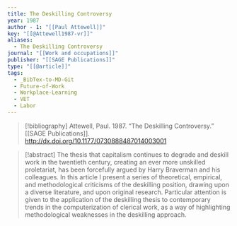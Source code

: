 ```yaml
---
title: The Deskilling Controversy
year: 1987
author - 1: "[[Paul Attewell]]"
key: "[[@Attewell1987-vr]]"
aliases:
  - The Deskilling Controversy
journal: "[[Work and occupations]]"
publisher: "[[SAGE Publications]]"
type: "[[@article]]"
tags:
  - _BibTex-to-MD-Git
  - Future-of-Work
  - Workplace-Learning
  - VET
  - Labor
---
```


> [!bibliography]
> Attewell, Paul. 1987. “The Deskilling Controversy.” [[SAGE Publications]]. http://dx.doi.org/10.1177/0730888487014003001

> [!abstract]
> The thesis that capitalism continues to degrade and deskill work in the twentieth century, creating an ever more unskilled proletariat, has been forcefully argued by Harry Braverman and his colleagues. In this article I present a series of theoretical, empirical, and methodological criticisms of the deskilling position, drawing upon a diverse literature, and upon original research. Particular attention is given to the application of the deskilling thesis to contemporary trends in the computerization of clerical work, as a way of highlighting methodological weaknesses in the deskilling approach.